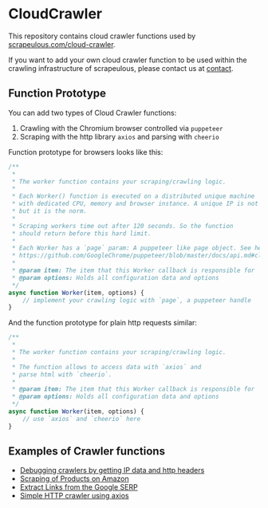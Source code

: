 # CloudCrawler

This repository contains cloud crawler functions used by [scrapeulous.com/cloud-crawler](https://scrapeulous.com/cloud-crawler).

If you want to add your own cloud crawler function to be used within the crawling infrastructure of scrapeulous, please contact us at [contact](https://scrapeulous.com/contact/).

## Function Prototype

You can add two types of Cloud Crawler functions:

1. Crawling with the Chromium browser controlled via `puppeteer`
2. Scraping with the http library `axios` and parsing with `cheerio`

Function prototype for browsers looks like this:

```js
/**
 *
 * The worker function contains your scraping/crawling logic.
 *
 * Each Worker() function is executed on a distributed unique machine
 * with dedicated CPU, memory and browser instance. A unique IP is not guaranteed,
 * but it is the norm.
 *
 * Scraping workers time out after 120 seconds. So the function
 * should return before this hard limit.
 *
 * Each Worker has a `page` param: A puppeteer like page object. See here:
 * https://github.com/GoogleChrome/puppeteer/blob/master/docs/api.md#class-page
 *
 * @param item: The item that this Worker callback is responsible for
 * @param options: Holds all configuration data and options
 */
async function Worker(item, options) {
    // implement your crawling logic with `page`, a puppeteer handle
}
```

And the function prototype for plain http requests similar:

```js
/**
 *
 * The worker function contains your scraping/crawling logic.
 *
 * The function allows to access data with `axios` and
 * parse html with `cheerio`.
 *
 * @param item: The item that this Worker callback is responsible for
 * @param options: Holds all configuration data and options
 */
async function Worker(item, options) {
    // use `axios` and `cheerio` here
}
```

## Examples of Crawler functions

+ [Debugging crawlers by getting IP data and http headers](ip_and_headers.js)
+ [Scraping of Products on Amazon](amazon.js)
+ [Extract Links from the Google SERP](google.js)
+ [Simple HTTP crawler using axios](http_get.js)
